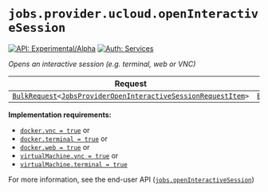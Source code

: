 # `jobs.provider.ucloud.openInteractiveSession`

[![API: Experimental/Alpha](https://img.shields.io/static/v1?label=API&message=Experimental/Alpha&color=orange&style=flat-square)](/docs/developer-guide/core/api-conventions.md)
[![Auth: Services](https://img.shields.io/static/v1?label=Auth&message=Services&color=informational&style=flat-square)](/docs/developer-guide/core/types.md#role)


_Opens an interactive session (e.g. terminal, web or VNC)_

| Request | Response | Error |
|---------|----------|-------|
|<code><a href='/docs/reference/dk.sdu.cloud.calls.BulkRequest.md'>BulkRequest</a>&lt;<a href='/docs/reference/dk.sdu.cloud.app.orchestrator.api.JobsProviderOpenInteractiveSessionRequestItem.md'>JobsProviderOpenInteractiveSessionRequestItem</a>&gt;</code>|<code><a href='/docs/reference/dk.sdu.cloud.calls.BulkResponse.md'>BulkResponse</a>&lt;<a href='/docs/reference/dk.sdu.cloud.app.orchestrator.api.OpenSession.md'>OpenSession</a>&gt;</code>|<code><a href='/docs/reference/dk.sdu.cloud.CommonErrorMessage.md'>CommonErrorMessage</a></code>|

__Implementation requirements:__ 
 - [`docker.vnc = true`](/docs/reference/dk.sdu.cloud.app.kubernetes.api.ComputeSupport.Docker.md) or
 - [`docker.terminal = true`](/docs/reference/dk.sdu.cloud.app.kubernetes.api.ComputeSupport.Docker.md) or
 - [`docker.web = true`](/docs/reference/dk.sdu.cloud.app.kubernetes.api.ComputeSupport.Docker.md) or
 - [`virtualMachine.vnc = true`](/docs/reference/dk.sdu.cloud.app.kubernetes.api.ComputeSupport.VirtualMachine.md) or
 - [`virtualMachine.terminal = true`](/docs/reference/dk.sdu.cloud.app.kubernetes.api.ComputeSupport.VirtualMachine.md)

For more information, see the end-user API ([`jobs.openInteractiveSession`](/docs/reference/jobs.openInteractiveSession.md))


